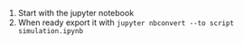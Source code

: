1. Start with the jupyter notebook
2. When ready export it with
    `jupyter nbconvert --to script simulation.ipynb`
